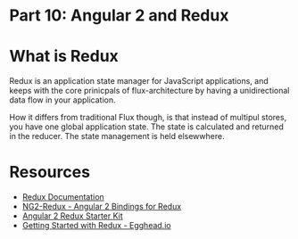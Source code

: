# Part 10: Angular 2 and Redux ##

# What is Redux

Redux is an application state manager for JavaScript applications, and keeps with the core prinicpals of flux-architecture by having a unidirectional data flow in your application.

How it differs from traditional Flux though, is that instead of multipul stores, you have one global application state. The state is calculated and returned in the reducer. The state management is held elsewwhere.

# Resources

* [Redux Documentation](http://redux.js.org/)
* [NG2-Redux - Angular 2 Bindings for Redux](https://github.com/wbuchwalter/ng2-redux)
* [Angular 2 Redux Starter Kit](https://github.com/rangle/angular2-redux-starter)
* [Getting Started with Redux - Egghead.io](https://egghead.io/series/getting-started-with-redux)